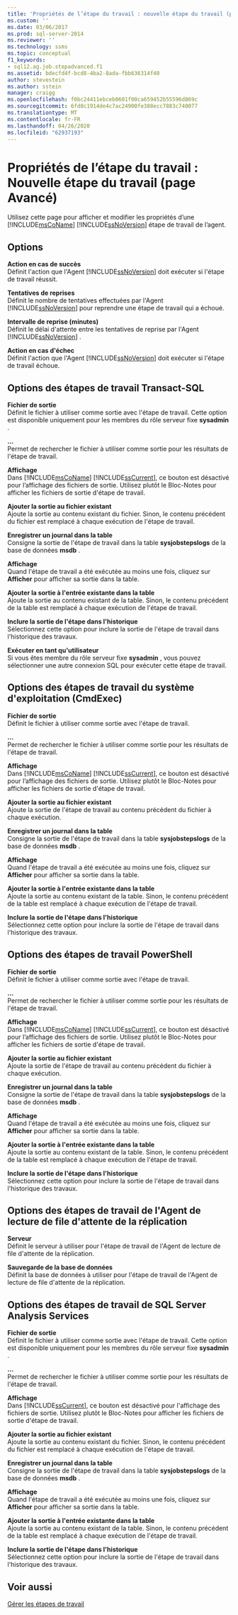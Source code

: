 ```yaml
---
title: 'Propriétés de l’étape du travail : nouvelle étape du travail (page avancé) | Microsoft Docs'
ms.custom: ''
ms.date: 03/06/2017
ms.prod: sql-server-2014
ms.reviewer: ''
ms.technology: ssms
ms.topic: conceptual
f1_keywords:
- sql12.ag.job.stepadvanced.f1
ms.assetid: bdecfd4f-bcd8-4ba2-8ada-fbb636314f40
author: stevestein
ms.author: sstein
manager: craigg
ms.openlocfilehash: f0bc24411ebceb0601f00ca659452b55596d869c
ms.sourcegitcommit: 6fd8c1914de4c7ac24900fe388ecc7883c740077
ms.translationtype: MT
ms.contentlocale: fr-FR
ms.lasthandoff: 04/26/2020
ms.locfileid: "62937193"
---
```

# <a name="job-step-properties-new-job-step-advanced-page"></a>Propriétés de l’étape du travail : Nouvelle étape du travail (page Avancé)
  Utilisez cette page pour afficher et modifier les propriétés d’une [!INCLUDE[msCoName](../../includes/msconame-md.md)] [!INCLUDE[ssNoVersion](../../includes/ssnoversion-md.md)] étape de travail de l’agent.  
  
## <a name="options"></a>Options  
 **Action en cas de succès**  
 Définit l'action que l'Agent [!INCLUDE[ssNoVersion](../../includes/ssnoversion-md.md)] doit exécuter si l'étape de travail réussit.  
  
 **Tentatives de reprises**  
 Définit le nombre de tentatives effectuées par l'Agent [!INCLUDE[ssNoVersion](../../includes/ssnoversion-md.md)] pour reprendre une étape de travail qui a échoué.  
  
 **Intervalle de reprise (minutes)**  
 Définit le délai d'attente entre les tentatives de reprise par l'Agent [!INCLUDE[ssNoVersion](../../includes/ssnoversion-md.md)] .  
  
 **Action en cas d'échec**  
 Définit l'action que l'Agent [!INCLUDE[ssNoVersion](../../includes/ssnoversion-md.md)] doit exécuter si l'étape de travail échoue.  
  
## <a name="options-for-transact-sql-job-steps"></a>Options des étapes de travail Transact-SQL  
 **Fichier de sortie**  
 Définit le fichier à utiliser comme sortie avec l'étape de travail. Cette option est disponible uniquement pour les membres du rôle serveur fixe **sysadmin** .  
  
 **...**  
 Permet de rechercher le fichier à utiliser comme sortie pour les résultats de l'étape de travail.  
  
 **Affichage**  
 Dans [!INCLUDE[msCoName](../../includes/msconame-md.md)] [!INCLUDE[ssCurrent](../../includes/sscurrent-md.md)], ce bouton est désactivé pour l’affichage des fichiers de sortie. Utilisez plutôt le Bloc-Notes pour afficher les fichiers de sortie d'étape de travail.  
  
 **Ajouter la sortie au fichier existant**  
 Ajoute la sortie au contenu existant du fichier. Sinon, le contenu précédent du fichier est remplacé à chaque exécution de l'étape de travail.  
  
 **Enregistrer un journal dans la table**  
 Consigne la sortie de l'étape de travail dans la table **sysjobstepslogs** de la base de données **msdb** .  
  
 **Affichage**  
 Quand l'étape de travail a été exécutée au moins une fois, cliquez sur **Afficher** pour afficher sa sortie dans la table.  
  
 **Ajouter la sortie à l'entrée existante dans la table**  
 Ajoute la sortie au contenu existant de la table. Sinon, le contenu précédent de la table est remplacé à chaque exécution de l'étape de travail.  
  
 **Inclure la sortie de l'étape dans l'historique**  
 Sélectionnez cette option pour inclure la sortie de l'étape de travail dans l'historique des travaux.  
  
 **Exécuter en tant qu'utilisateur**  
 Si vous êtes membre du rôle serveur fixe **sysadmin** , vous pouvez sélectionner une autre connexion SQL pour exécuter cette étape de travail.  
  
## <a name="options-for-operating-system-cmdexec-job-steps"></a>Options des étapes de travail du système d'exploitation (CmdExec)  
 **Fichier de sortie**  
 Définit le fichier à utiliser comme sortie avec l'étape de travail.  
  
 **...**  
 Permet de rechercher le fichier à utiliser comme sortie pour les résultats de l'étape de travail.  
  
 **Affichage**  
 Dans [!INCLUDE[msCoName](../../includes/msconame-md.md)] [!INCLUDE[ssCurrent](../../includes/sscurrent-md.md)], ce bouton est désactivé pour l’affichage des fichiers de sortie. Utilisez plutôt le Bloc-Notes pour afficher les fichiers de sortie d'étape de travail.  
  
 **Ajouter la sortie au fichier existant**  
 Ajoute la sortie de l'étape de travail au contenu précédent du fichier à chaque exécution.  
  
 **Enregistrer un journal dans la table**  
 Consigne la sortie de l'étape de travail dans la table **sysjobstepslogs** de la base de données **msdb** .  
  
 **Affichage**  
 Quand l'étape de travail a été exécutée au moins une fois, cliquez sur **Afficher** pour afficher sa sortie dans la table.  
  
 **Ajouter la sortie à l'entrée existante dans la table**  
 Ajoute la sortie au contenu existant de la table. Sinon, le contenu précédent de la table est remplacé à chaque exécution de l'étape de travail.  
  
 **Inclure la sortie de l'étape dans l'historique**  
 Sélectionnez cette option pour inclure la sortie de l'étape de travail dans l'historique des travaux.  
  
## <a name="options-for-powershell-job-steps"></a>Options des étapes de travail PowerShell  
 **Fichier de sortie**  
 Définit le fichier à utiliser comme sortie avec l'étape de travail.  
  
 **...**  
 Permet de rechercher le fichier à utiliser comme sortie pour les résultats de l'étape de travail.  
  
 **Affichage**  
 Dans [!INCLUDE[msCoName](../../includes/msconame-md.md)] [!INCLUDE[ssCurrent](../../includes/sscurrent-md.md)], ce bouton est désactivé pour l’affichage des fichiers de sortie. Utilisez plutôt le Bloc-Notes pour afficher les fichiers de sortie d'étape de travail.  
  
 **Ajouter la sortie au fichier existant**  
 Ajoute la sortie de l'étape de travail au contenu précédent du fichier à chaque exécution.  
  
 **Enregistrer un journal dans la table**  
 Consigne la sortie de l'étape de travail dans la table **sysjobstepslogs** de la base de données **msdb** .  
  
 **Affichage**  
 Quand l'étape de travail a été exécutée au moins une fois, cliquez sur **Afficher** pour afficher sa sortie dans la table.  
  
 **Ajouter la sortie à l'entrée existante dans la table**  
 Ajoute la sortie au contenu existant de la table. Sinon, le contenu précédent de la table est remplacé à chaque exécution de l'étape de travail.  
  
 **Inclure la sortie de l'étape dans l'historique**  
 Sélectionnez cette option pour inclure la sortie de l'étape de travail dans l'historique des travaux.  
  
## <a name="options-for-replication-queue-reader-job-steps"></a>Options des étapes de travail de l'Agent de lecture de file d'attente de la réplication  
 **Serveur**  
 Définit le serveur à utiliser pour l'étape de travail de l'Agent de lecture de file d'attente de la réplication.  
  
 **Sauvegarde de la base de données**  
 Définit la base de données à utiliser pour l'étape de travail de l'Agent de lecture de file d'attente de la réplication.  
  
## <a name="options-for-sql-server-analysis-services-job-steps"></a>Options des étapes de travail de SQL Server Analysis Services  
 **Fichier de sortie**  
 Définit le fichier à utiliser comme sortie avec l'étape de travail. Cette option est disponible uniquement pour les membres du rôle serveur fixe **sysadmin** .  
  
 **...**  
 Permet de rechercher le fichier à utiliser comme sortie pour les résultats de l'étape de travail.  
  
 **Affichage**  
 Dans [!INCLUDE[ssCurrent](../../includes/sscurrent-md.md)], ce bouton est désactivé pour l'affichage des fichiers de sortie. Utilisez plutôt le Bloc-Notes pour afficher les fichiers de sortie d'étape de travail.  
  
 **Ajouter la sortie au fichier existant**  
 Ajoute la sortie au contenu existant du fichier. Sinon, le contenu précédent du fichier est remplacé à chaque exécution de l'étape de travail.  
  
 **Enregistrer un journal dans la table**  
 Consigne la sortie de l'étape de travail dans la table **sysjobstepslogs** de la base de données **msdb** .  
  
 **Affichage**  
 Quand l'étape de travail a été exécutée au moins une fois, cliquez sur **Afficher** pour afficher sa sortie dans la table.  
  
 **Ajouter la sortie à l'entrée existante dans la table**  
 Ajoute la sortie au contenu existant de la table. Sinon, le contenu précédent de la table est remplacé à chaque exécution de l'étape de travail.  
  
 **Inclure la sortie de l'étape dans l'historique**  
 Sélectionnez cette option pour inclure la sortie de l'étape de travail dans l'historique des travaux.  
  
## <a name="see-also"></a>Voir aussi  
 [Gérer les étapes de travail](manage-job-steps.md)  
  
  
